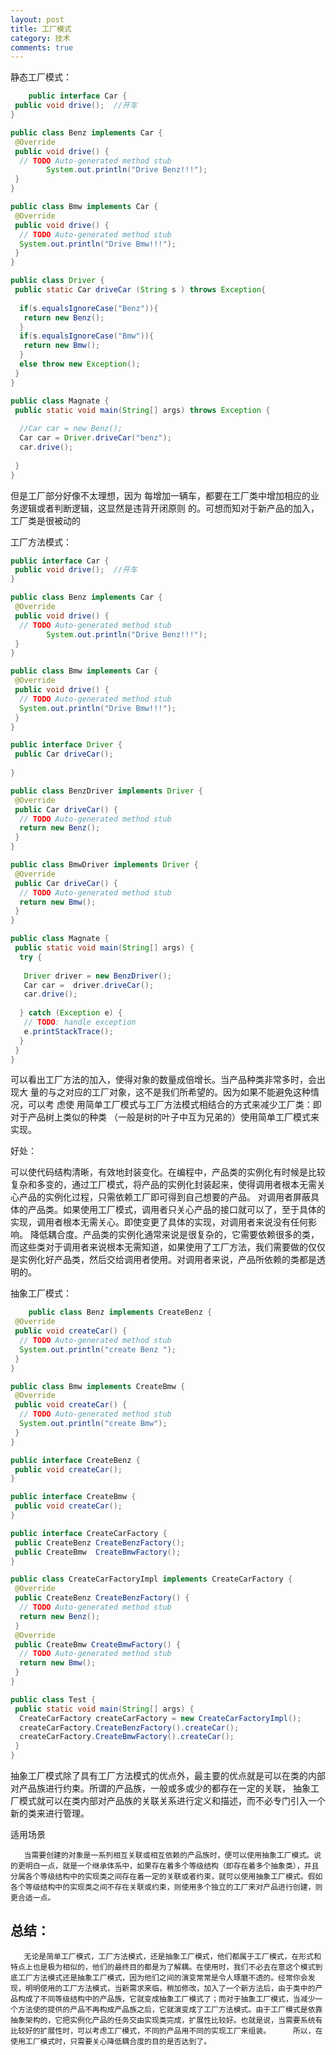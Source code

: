 ```yaml
---
layout: post
title: 工厂模式
category: 技术
comments: true
---
```


静态工厂模式：

```java
	public interface Car {
 public void drive();  //开车
}

public class Benz implements Car {
 @Override
 public void drive() {
  // TODO Auto-generated method stub
        System.out.println("Drive Benz!!!");
 }
}

public class Bmw implements Car {
 @Override
 public void drive() {
  // TODO Auto-generated method stub
  System.out.println("Drive Bmw!!!");
 }
}

public class Driver {
 public static Car driveCar (String s ) throws Exception{
   
  if(s.equalsIgnoreCase("Benz")){
   return new Benz();
  }
  if(s.equalsIgnoreCase("Bmw")){
   return new Bmw();
  }
  else throw new Exception();
 }
}

public class Magnate {
 public static void main(String[] args) throws Exception {
   
  //Car car = new Benz();
  Car car = Driver.driveCar("benz");
  car.drive();
   
 }
}
```

但是工厂部分好像不太理想，因为 每增加一辆车，都要在工厂类中增加相应的业务逻辑或者判断逻辑，这显然是违背开闭原则 的。可想而知对于新产品的加入，工厂类是很被动的

工厂方法模式：

```java
public interface Car {
 public void drive();  //开车
}

public class Benz implements Car {
 @Override
 public void drive() {
  // TODO Auto-generated method stub
        System.out.println("Drive Benz!!!");
 }
}

public class Bmw implements Car {
 @Override
 public void drive() {
  // TODO Auto-generated method stub
  System.out.println("Drive Bmw!!!");
 }
}

public interface Driver {
 public Car driveCar();
  
}

public class BenzDriver implements Driver {
 @Override
 public Car driveCar() {
  // TODO Auto-generated method stub
  return new Benz();
 }
}

public class BmwDriver implements Driver {
 @Override
 public Car driveCar() {
  // TODO Auto-generated method stub
  return new Bmw();
 }
}

public class Magnate {
 public static void main(String[] args) {
  try {
    
   Driver driver = new BenzDriver();
   Car car =  driver.driveCar();
   car.drive();
    
  } catch (Exception e) {
   // TODO: handle exception
   e.printStackTrace();
  }
 }
}
```

可以看出工厂方法的加入，使得对象的数量成倍增长。当产品种类非常多时，会出现大 量的与之对应的工厂对象，这不是我们所希望的。因为如果不能避免这种情况，可以考
虑使 用简单工厂模式与工厂方法模式相结合的方式来减少工厂类：即对于产品树上类似的种类 （一般是树的叶子中互为兄弟的）使用简单工厂模式来实现。

好处：

可以使代码结构清晰，有效地封装变化。在编程中，产品类的实例化有时候是比较复杂和多变的，通过工厂模式，将产品的实例化封装起来，使得调用者根本无需关心产品的实例化过程，只需依赖工厂即可得到自己想要的产品。
对调用者屏蔽具体的产品类。如果使用工厂模式，调用者只关心产品的接口就可以了，至于具体的实现，调用者根本无需关心。即使变更了具体的实现，对调用者来说没有任何影响。
降低耦合度。产品类的实例化通常来说是很复杂的，它需要依赖很多的类，而这些类对于调用者来说根本无需知道，如果使用了工厂方法，我们需要做的仅仅是实例化好产品类，然后交给调用者使用。对调用者来说，产品所依赖的类都是透明的。

抽象工厂模式：

```java
	public class Benz implements CreateBenz {
 @Override
 public void createCar() {
  // TODO Auto-generated method stub
  System.out.println("create Benz ");
 }
}

public class Bmw implements CreateBmw {
 @Override
 public void createCar() {
  // TODO Auto-generated method stub
  System.out.println("create Bmw");
 }
}

public interface CreateBenz {
 public void createCar();
}

public interface CreateBmw {
 public void createCar();
}

public interface CreateCarFactory {
 public CreateBenz CreateBenzFactory();
 public CreateBmw  CreateBmwFactory();
}

public class CreateCarFactoryImpl implements CreateCarFactory {
 @Override
 public CreateBenz CreateBenzFactory() {
  // TODO Auto-generated method stub
  return new Benz();
 }
 @Override
 public CreateBmw CreateBmwFactory() {
  // TODO Auto-generated method stub
  return new Bmw();
 }
}

public class Test {
 public static void main(String[] args) {
  CreateCarFactory createCarFactory = new CreateCarFactoryImpl();
  createCarFactory.CreateBenzFactory().createCar();
  createCarFactory.CreateBmwFactory().createCar();
 }
}
```
抽象工厂模式除了具有工厂方法模式的优点外，最主要的优点就是可以在类的内部对产品族进行约束。所谓的产品族，一般或多或少的都存在一定的关联，
抽象工厂模式就可以在类内部对产品族的关联关系进行定义和描述，而不必专门引入一个新的类来进行管理。

适用场景

       当需要创建的对象是一系列相互关联或相互依赖的产品族时，便可以使用抽象工厂模式。说的更明白一点，就是一个继承体系中，如果存在着多个等级结构（即存在着多个抽象类），并且分属各个等级结构中的实现类之间存在着一定的关联或者约束，就可以使用抽象工厂模式。假如各个等级结构中的实现类之间不存在关联或约束，则使用多个独立的工厂来对产品进行创建，则更合适一点。
       
       
##  总结：

       无论是简单工厂模式，工厂方法模式，还是抽象工厂模式，他们都属于工厂模式，在形式和特点上也是极为相似的，他们的最终目的都是为了解耦。在使用时，我们不必去在意这个模式到底工厂方法模式还是抽象工厂模式，因为他们之间的演变常常是令人琢磨不透的。经常你会发现，明明使用的工厂方法模式，当新需求来临，稍加修改，加入了一个新方法后，由于类中的产品构成了不同等级结构中的产品族，它就变成抽象工厂模式了；而对于抽象工厂模式，当减少一个方法使的提供的产品不再构成产品族之后，它就演变成了工厂方法模式。由于工厂模式是依靠抽象架构的，它把实例化产品的任务交由实现类完成，扩展性比较好。也就是说，当需要系统有比较好的扩展性时，可以考虑工厂模式，不同的产品用不同的实现工厂来组装。     所以，在使用工厂模式时，只需要关心降低耦合度的目的是否达到了。
